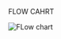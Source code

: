 FLOW CAHRT

![FLow chart](https://user-images.githubusercontent.com/42571912/160997754-c8b3da64-8dab-4e72-ab36-6bd24ae6dab8.PNG)
